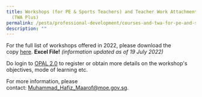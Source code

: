 ```yaml
---
title: Workshops (for PE & Sports Teachers) and Teacher Work Attachment Plus
  (TWA Plus)
permalink: /pesta/professional-development/courses-and-twa-for-pe-and-sports-teachers/
description: ""
---
```


For the full list of workshops offered in 2022, please download the copy [here](https://academyofsingaporeteachers.moe.edu.sg/docs/librariesprovider3/default-document-library/pd-calendar-19-07-2022.xlsx?sfvrsn=ed8910be_0 "PD Calendar 19.07.2022"). **Excel File!** _(information updated as of 19 July 2022)_

Do login to [OPAL 2.0](https://www.opal2.moe.edu.sg/) to register or obtain more details on the workshop's objectives, mode of learning etc.

For more information, please contact: Muhammad_Hafiz_Maarof@moe.gov.sg.